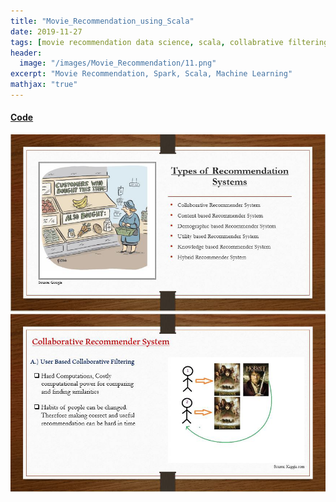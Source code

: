 ```yaml
---
title: "Movie_Recommendation_using_Scala"
date: 2019-11-27
tags: [movie recommendation data science, scala, collabrative filtering]
header:
  image: "/images/Movie_Recommendation/11.png"
excerpt: "Movie Recommendation, Spark, Scala, Machine Learning"
mathjax: "true"
---
```

#### [Code](https://databricks-prod-cloudfront.cloud.databricks.com/public/4027ec902e239c93eaaa8714f173bcfc/8388132873207545/873644296293014/2617543751557080/latest.html)

![GitHub Logo](/images/Movie_Recommendation/1.png)
![GitHub Logo](/images/Movie_Recommendation/2.png)

